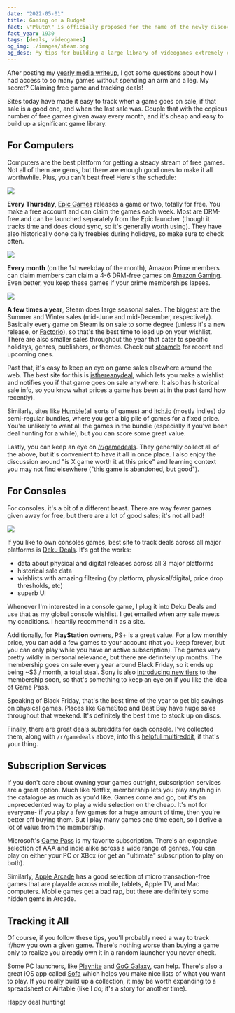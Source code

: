 ```yaml
---
date: "2022-05-01"
title: Gaming on a Budget
fact: \"Pluto\" is officially proposed for the name of the newly discovered dwarf planet Pluto by Vesto Slipher in the Lowell Observatory Observation Circular. The name quickly catches on.
fact_year: 1930
tags: [deals, videogames]
og_img: ./images/steam.png
og_desc: My tips for building a large library of videogames extremely cheaply.
---
```


After posting my [yearly media writeup](/blog/post/favorite-media-2021/), I got some questions about how I had access to so many games without spending an arm and a leg. My secret? Claiming free game and tracking deals!

Sites today have made it easy to track when a game goes on sale, if that sale is a good one, and when the last sale was. Couple that with the copious number of free games given away every month, and it's cheap and easy to build up a significant game library.

## For Computers

Computers are the best platform for getting a steady stream of free games. Not all of them are gems, but there are enough good ones to make it all worthwhile. Plus, you can't beat free! Here's the schedule:

![](./images/epic_games.png)

**Every Thursday**, [Epic Games](https://store.epicgames.com/en-US/) releases a game or two, totally for free. You make a free account and can claim the games each week. Most are DRM-free and can be launched separately from the Epic launcher (though it tracks time and does cloud sync, so it's generally worth using). They have also historically done daily freebies during holidays, so make sure to check often.

![](./images/amazon_gaming.png)

**Every month** (on the 1st weekday of the month), Amazon Prime members can claim members can claim a 4-6 DRM-free games on [Amazon Gaming](https://gaming.amazon.com/home). Even better, you keep these games if your prime memberships lapses.

![](images/steam.png)

**A few times a year**, Steam does large seasonal sales. The biggest are the Summer and Winter sales (mid-June and mid-December, respectively). Basically every game on Steam is on sale to some degree (unless it's a new release, or [Factorio](https://www.factorio.com/blog/post/fff-140)), so that's the best time to load up on your wishlist. There are also smaller sales throughout the year that cater to specific holidays, genres, publishers, or themes. Check out [steamdb](https://steamdb.info/sales/history/) for recent and upcoming ones.

Past that, it's easy to keep an eye on game sales elsewhere around the web. The best site for this is [isthereanydeal](https://isthereanydeal.com/), which lets you make a wishlist and notifies you if that game goes on sale anywhere. It also has historical sale info, so you know what prices a game has been at in the past (and how recently).

Similarly, sites like [Humble](https://www.humblebundle.com/)(all sorts of games) and [itch.io](https://itch.io/) (mostly indies) do semi-regular bundles, where you get a big pile of games for a fixed price. You're unlikely to want all the games in the bundle (especially if you've been deal hunting for a while), but you can score some great value.

Lastly, you can keep an eye on [/r/gamedeals](https://old.reddit.com/r/GameDeals/). They generally collect all of the above, but it's convenient to have it all in once place. I also enjoy the discussion around "is X game worth it at this price" and learning context you may not find elsewhere ("this game is abandoned, but good").

## For Consoles

For consoles, it's a bit of a different beast. There are way fewer games given away for free, but there are a lot of good sales; it's not all bad!

![](./images/deku_deals.png)

If you like to own consoles games, best site to track deals across all major platforms is [Deku Deals](https://www.dekudeals.com/). It's got the works:

- data about physical and digital releases across all 3 major platforms
- historical sale data
- wishlists with amazing filtering (by platform, physical/digital, price drop thresholds, etc)
- superb UI

Whenever I'm interested in a console game, I plug it into Deku Deals and use that as my global console wishlist. I get emailed when any sale meets my conditions. I heartily recommend it as a site.

Additionally, for **PlayStation** owners, PS+ is a great value. For a low monthly price, you can add a few games to your account (that you keep forever, but you can only play while you have an active subscription). The games vary pretty wildly in personal relevance, but there are definitely up months. The membership goes on sale every year around Black Friday, so it ends up being ~$3 / month, a total steal. Sony is also [introducing new tiers](https://blog.playstation.com/2022/03/29/all-new-playstation-plus-launches-in-june-with-700-games-and-more-value-than-ever/) to the membership soon, so that's something to keep an eye on if you like the idea of Game Pass.

Speaking of Black Friday, that's the best time of the year to get big savings on physical games. Places like GameStop and Best Buy have huge sales throughout that weekend. It's definitely the best time to stock up on discs.

Finally, there are great deals subreddits for each console. I've collected them, along with `/r/gamedeals` above, into this [helpful multireddit](https://old.reddit.com/user/xavdidtheshadow/m/deals/), if that's your thing.

## Subscription Services

If you don't care about owning your games outright, subscription services are a great option. Much like Netflix, membership lets you play anything in the catalogue as much as you'd like. Games come and go, but it's an unprecedented way to play a wide selection on the cheap. It's not for everyone- if you play a few games for a huge amount of time, then you're better off buying them. But I play many games one time each, so I derive a lot of value from the membership.

Microsoft's [Game Pass](https://www.xbox.com/en-US/xbox-game-pass) is my favorite subscription. There's an expansive selection of AAA and indie alike across a wide range of genres. You can play on either your PC or XBox (or get an "ultimate" subscription to play on both).

Similarly, [Apple Arcade](https://www.apple.com/apple-arcade/) has a good selection of micro transaction-free games that are playable across mobile, tablets, Apple TV, and Mac computers. Mobile games get a bad rap, but there are definitely some hidden gems in Arcade.

## Tracking it All

Of course, if you follow these tips, you'll probably need a way to track if/how you own a given game. There's nothing worse than buying a game only to realize you already own it in a random launcher you never check.

Some PC launchers, like [Playnite](https://playnite.link/) and [GoG Galaxy](https://www.gog.com/galaxy), can help. There's also a great iOS app called [Sofa](https://sofahq.com/) which helps you make nice lists of what you want to play. If you really build up a collection, it may be worth expanding to a spreadsheet or Airtable (like I do; it's a story for another time).

Happy deal hunting!

